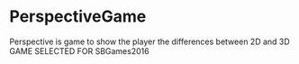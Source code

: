 # PerspectiveGame
Perspective is game to show the player the differences between 2D and 3D 
GAME SELECTED FOR SBGames2016
